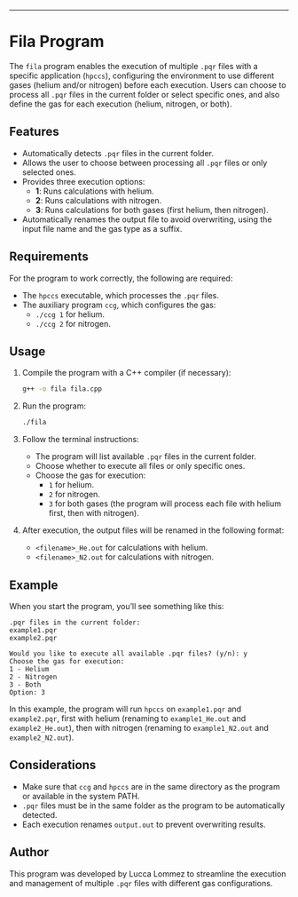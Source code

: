 ---

# Fila Program

The `fila` program enables the execution of multiple `.pqr` files with a specific application (`hpccs`), configuring the environment to use different gases (helium and/or nitrogen) before each execution. Users can choose to process all `.pqr` files in the current folder or select specific ones, and also define the gas for each execution (helium, nitrogen, or both).

## Features

- Automatically detects `.pqr` files in the current folder.
- Allows the user to choose between processing all `.pqr` files or only selected ones.
- Provides three execution options:
  - **1**: Runs calculations with helium.
  - **2**: Runs calculations with nitrogen.
  - **3**: Runs calculations for both gases (first helium, then nitrogen).
- Automatically renames the output file to avoid overwriting, using the input file name and the gas type as a suffix.

## Requirements

For the program to work correctly, the following are required:
- The `hpccs` executable, which processes the `.pqr` files.
- The auxiliary program `ccg`, which configures the gas:
  - `./ccg 1` for helium.
  - `./ccg 2` for nitrogen.

## Usage

1. Compile the program with a C++ compiler (if necessary):
   ```bash
   g++ -o fila fila.cpp
   ```

2. Run the program:
   ```bash
   ./fila
   ```

3. Follow the terminal instructions:
   - The program will list available `.pqr` files in the current folder.
   - Choose whether to execute all files or only specific ones.
   - Choose the gas for execution:
     - `1` for helium.
     - `2` for nitrogen.
     - `3` for both gases (the program will process each file with helium first, then with nitrogen).
   
4. After execution, the output files will be renamed in the following format:
   - `<filename>_He.out` for calculations with helium.
   - `<filename>_N2.out` for calculations with nitrogen.

## Example

When you start the program, you’ll see something like this:

```
.pqr files in the current folder:
example1.pqr
example2.pqr

Would you like to execute all available .pqr files? (y/n): y
Choose the gas for execution:
1 - Helium
2 - Nitrogen
3 - Both
Option: 3
```

In this example, the program will run `hpccs` on `example1.pqr` and `example2.pqr`, first with helium (renaming to `example1_He.out` and `example2_He.out`), then with nitrogen (renaming to `example1_N2.out` and `example2_N2.out`).

## Considerations

- Make sure that `ccg` and `hpccs` are in the same directory as the program or available in the system PATH.
- `.pqr` files must be in the same folder as the program to be automatically detected.
- Each execution renames `output.out` to prevent overwriting results.

## Author

This program was developed by Lucca Lommez to streamline the execution and management of multiple `.pqr` files with different gas configurations.
